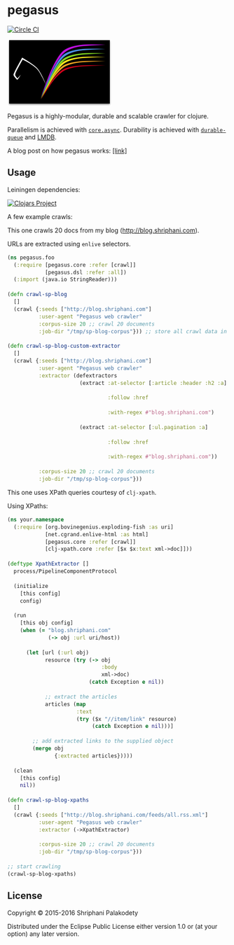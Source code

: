 # pegasus

[![Circle CI](https://circleci.com/gh/shriphani/pegasus.svg?style=shield&circle-token=351e60b226583e6e24fece5d35f03fbb4f50d3bc)](https://circleci.com/gh/shriphani/pegasus)

<img src="pegasus_logo.png" align="middle" />

Pegasus is a highly-modular, durable and scalable crawler for clojure.

Parallelism is achieved with [`core.async`](https://clojure.github.io/core.async/).
Durability is achieved with [`durable-queue`](https://github.com/Factual/durable-queue) and [LMDB](https://symas.com/products/lightning-memory-mapped-database/).

A blog post on how pegasus works: [[link]](http://blog.shriphani.com/2016/01/25/pegasus-a-modular-durable-web-crawler-for-clojure/)

## Usage

Leiningen dependencies:

[![Clojars Project](https://img.shields.io/clojars/v/pegasus.svg)](https://clojars.org/pegasus)

A few example crawls:

This one crawls 20 docs from my blog (http://blog.shriphani.com).

URLs are extracted using `enlive` selectors.

```clojure
(ns pegasus.foo
  (:require [pegasus.core :refer [crawl]]
            [pegasus.dsl :refer :all])
  (:import (java.io StringReader)))

(defn crawl-sp-blog
  []
  (crawl {:seeds ["http://blog.shriphani.com"]
          :user-agent "Pegasus web crawler"
          :corpus-size 20 ;; crawl 20 documents
          :job-dir "/tmp/sp-blog-corpus"})) ;; store all crawl data in /tmp/sp-blog-corpus/

(defn crawl-sp-blog-custom-extractor
  []
  (crawl {:seeds ["http://blog.shriphani.com"]
          :user-agent "Pegasus web crawler"
          :extractor (defextractors
                       (extract :at-selector [:article :header :h2 :a]

                                :follow :href

                                :with-regex #"blog.shriphani.com")
                       
                       (extract :at-selector [:ul.pagination :a]

                                :follow :href
                                
                                :with-regex #"blog.shriphani.com"))
          
          :corpus-size 20 ;; crawl 20 documents
          :job-dir "/tmp/sp-blog-corpus"}))
```

This one uses XPath queries courtesy of `clj-xpath`.

Using XPaths:

```clojure
(ns your.namespace
  (:require [org.bovinegenius.exploding-fish :as uri]
            [net.cgrand.enlive-html :as html]
            [pegasus.core :refer [crawl]]
            [clj-xpath.core :refer [$x $x:text xml->doc]]))

(deftype XpathExtractor []
  process/PipelineComponentProtocol
  
  (initialize
    [this config]
    config)
  
  (run
    [this obj config]
    (when (= "blog.shriphani.com"
             (-> obj :url uri/host))
      
      (let [url (:url obj)
            resource (try (-> obj
                              :body
                              xml->doc)
                          (catch Exception e nil))
            
            ;; extract the articles
            articles (map
                      :text
                      (try ($x "//item/link" resource)
                           (catch Exception e nil)))]
        
        ;; add extracted links to the supplied object
        (merge obj
               {:extracted articles}))))

  (clean
    [this config]
    nil))

(defn crawl-sp-blog-xpaths
  []
  (crawl {:seeds ["http://blog.shriphani.com/feeds/all.rss.xml"]
          :user-agent "Pegasus web crawler"
          :extractor (->XpathExtractor)
          
          :corpus-size 20 ;; crawl 20 documents
          :job-dir "/tmp/sp-blog-corpus"}))

;; start crawling
(crawl-sp-blog-xpaths)          
```

## License

Copyright © 2015-2016 Shriphani Palakodety

Distributed under the Eclipse Public License either version 1.0 or (at
your option) any later version.
